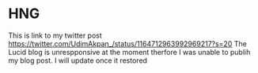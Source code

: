 # HNG
This is link to my twitter post https://twitter.com/UdimAkpan_/status/1164712963992969217?s=20
The Lucid blog is unrespponsive at the moment therfore I was unable to publih my blog post. I will update once it restored

